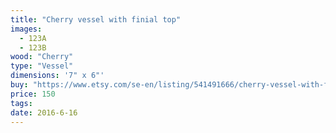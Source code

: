 ```yaml
---
title: "Cherry vessel with finial top"
images:
  - 123A
  - 123B
wood: "Cherry"
type: "Vessel"
dimensions: '7" x 6"'
buy: "https://www.etsy.com/se-en/listing/541491666/cherry-vessel-with-finial?ref=shop_home_active_8"
price: 150
tags:
date: 2016-6-16
---
```


